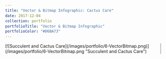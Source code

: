 ```yaml
---
title: "Vector & Bitmap Infographic: Cactus Care"
date: 2017-12-04
collection: portfolio
portfolioTitle: "Vector & Bitmap Infographic"
portfolioColor: "#D6BA73"
---
```


<div style="border-right: 0.75px solid #666;">
[![Succulent and Cactus Care](/images/portfolio/6-VectorBitmap.png)](/images/portfolio/6-VectorBitmap.png "Succulent and Cactus Care")
</div>